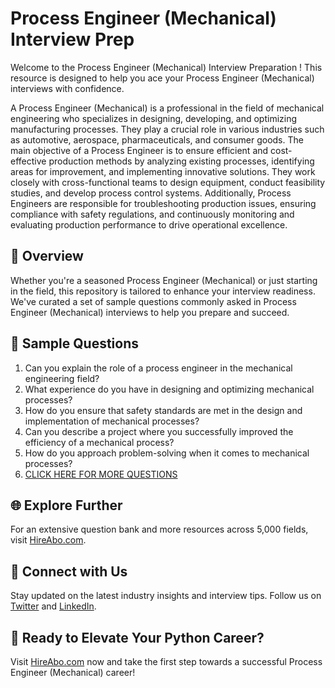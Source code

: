# Process Engineer (Mechanical) Interview Prep

Welcome to the Process Engineer (Mechanical) Interview Preparation ! This resource is designed to help you ace your Process Engineer (Mechanical) interviews with confidence.

A Process Engineer (Mechanical) is a professional in the field of mechanical engineering who specializes in designing, developing, and optimizing manufacturing processes. They play a crucial role in various industries such as automotive, aerospace, pharmaceuticals, and consumer goods. The main objective of a Process Engineer is to ensure efficient and cost-effective production methods by analyzing existing processes, identifying areas for improvement, and implementing innovative solutions. They work closely with cross-functional teams to design equipment, conduct feasibility studies, and develop process control systems. Additionally, Process Engineers are responsible for troubleshooting production issues, ensuring compliance with safety regulations, and continuously monitoring and evaluating production performance to drive operational excellence.

## 🚀 Overview

Whether you're a seasoned Process Engineer (Mechanical) or just starting in the field, this repository is tailored to enhance your interview readiness. We've curated a set of sample questions commonly asked in Process Engineer (Mechanical) interviews to help you prepare and succeed.

## 📝 Sample Questions

1. Can you explain the role of a process engineer in the mechanical engineering field?
2. What experience do you have in designing and optimizing mechanical processes?
3. How do you ensure that safety standards are met in the design and implementation of mechanical processes?
4. Can you describe a project where you successfully improved the efficiency of a mechanical process?
5. How do you approach problem-solving when it comes to mechanical processes?
6. [CLICK HERE FOR MORE QUESTIONS](https://hireabo.com/job/3_1_13/Process%20Engineer%20Mechanical)

## 🌐 Explore Further

For an extensive question bank and more resources across 5,000 fields, visit [HireAbo.com](https://www.hireabo.com).

## 📱 Connect with Us

Stay updated on the latest industry insights and interview tips. Follow us on [Twitter](https://twitter.com/hireabo) and [LinkedIn](https://www.linkedin.com/in/hire-abo-3609972a8/).

## 🚀 Ready to Elevate Your Python Career?

Visit [HireAbo.com](https://www.hireabo.com) now and take the first step towards a successful Process Engineer (Mechanical) career!